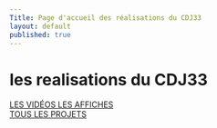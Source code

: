 ```yaml
---
Title: Page d'accueil des réalisations du CDJ33
layout: default
published: true
---
```

<h1>les realisations du CDJ33</h1>
<nav class="main-menu"> 
    <div class="row">
        <a href="./videos.md">
            <span>LES VIDÉOS</span>
        </a>
        <a href="{{site.baseurl}}/realisations/affiches..html">
            <span>LES AFFICHES</span>
        </a>
    </div>
    <div class="row">
        <a href="./projets.md">
            <span>TOUS LES PROJETS</span>
        </a>
    </div>
</nav>
